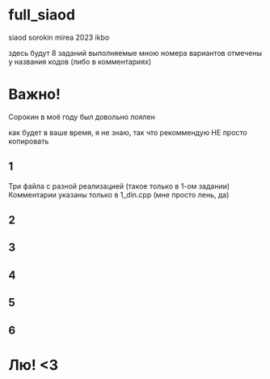 # full_siaod
siaod sorokin mirea 2023 ikbo

здесь будут 8 заданий
выполняемые мною номера вариантов отмечены у названия кодов
(либо в комментариях)

# Важно!
Сорокин в моё году был довольно лоялен

как будет в ваше время, я не знаю, так что рекоммендую
НЕ просто копировать

## 1
Три файла с разной реализацией (такое только в 1-ом задании)
Комментарии указаны только в 1_din.cpp (мне просто лень, да)

## 2


## 3


## 4


## 5


## 6


# Лю! <3
